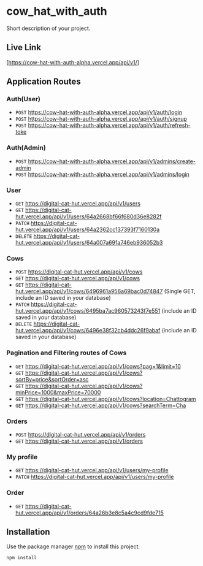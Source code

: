 # cow_hat_with_auth

Short description of your project.

## Live Link

[https://cow-hat-with-auth-alpha.vercel.app/api/v1/]

## Application Routes

### Auth(User)
- `POST`  https://cow-hat-with-auth-alpha.vercel.app/api/v1/auth/login
- `POST`  https://cow-hat-with-auth-alpha.vercel.app/api/v1/auth/signup
- `POST`  https://cow-hat-with-auth-alpha.vercel.app/api/v1/auth/refresh-toke


### Auth(Admin)
- `POST`  https://cow-hat-with-auth-alpha.vercel.app/api/v1/admins/create-admin
- `POST`  https://cow-hat-with-auth-alpha.vercel.app/api/v1/admins/login

### User

- `GET` https://digital-cat-hut.vercel.app/api/v1/users
- `GET` https://digital-cat-hut.vercel.app/api/v1/users/64a2668bf66f680d36e8282f 
- `PATCH` https://digital-cat-hut.vercel.app/api/v1/users/64a2362cc137393f7160130a 
- `DELETE` https://digital-cat-hut.vercel.app/api/v1/users/64a007a691a746eb936052b3 

### Cows

- `POST` https://digital-cat-hut.vercel.app/api/v1/cows
- `GET` https://digital-cat-hut.vercel.app/api/v1/cows
- `GET` https://digital-cat-hut.vercel.app/api/v1/cows/6496961a956a69bac0d74847 (Single GET, include an ID saved in your database)
- `PATCH` https://digital-cat-hut.vercel.app/api/v1/cows/6495ba7ac960573243f7e551 (include an ID saved in your database)
- `DELETE` https://digital-cat-hut.vercel.app/api/v1/cows/6496e38f32cb4ddc26f9abaf (include an ID saved in your database)

### Pagination and Filtering routes of Cows

- `GET` https://digital-cat-hut.vercel.app/api/v1/cows?pag=1&limit=10
- `GET` https://digital-cat-hut.vercel.app/api/v1/cows?sortBy=price&sortOrder=asc
- `GET` https://digital-cat-hut.vercel.app/api/v1/cows?minPrice=1000&maxPrice=70000
- `GET` https://digital-cat-hut.vercel.app/api/v1/cows?location=Chattogram
- `GET` https://digital-cat-hut.vercel.app/api/v1/cows?searchTerm=Cha

### Orders

- `POST` https://digital-cat-hut.vercel.app/api/v1/orders
- `GET` https://digital-cat-hut.vercel.app/api/v1/orders

### My profile

- `GET` https://digital-cat-hut.vercel.app/api/v1/users/my-profile
- `PATCH` https://digital-cat-hut.vercel.app/api/v1/users/my-profile

### Order

- `GET` https://digital-cat-hut.vercel.app/api/v1/orders/64a26b3e8c5a4c9cd9fde715

## Installation

Use the package manager [npm](https://www.npmjs.com/) to install this project.

```bash
npm install
